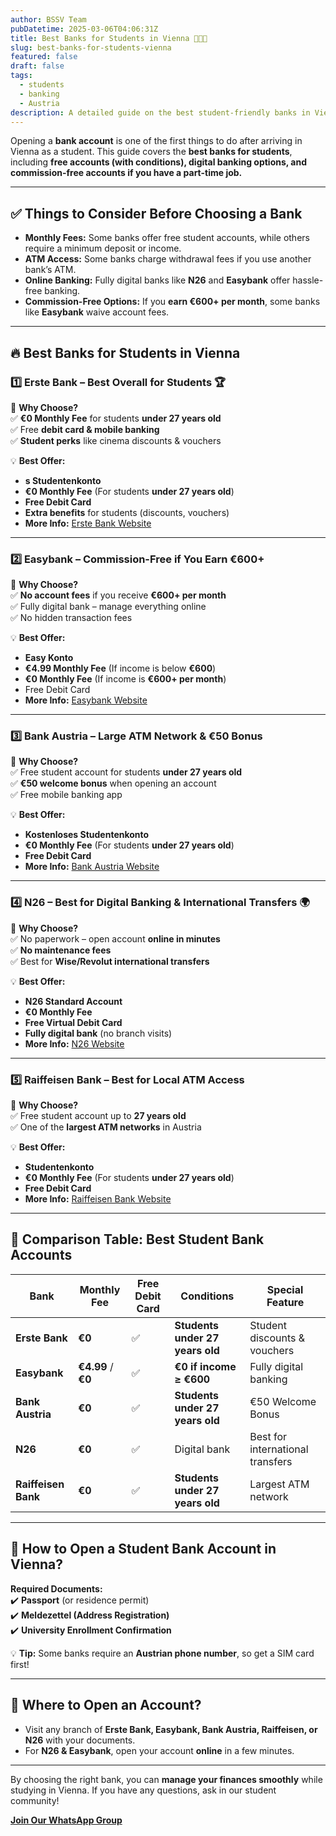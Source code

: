 ```yaml
---
author: BSSV Team
pubDatetime: 2025-03-06T04:06:31Z
title: Best Banks for Students in Vienna 🏦🇦🇹
slug: best-banks-for-students-vienna
featured: false
draft: false
tags:
  - students
  - banking
  - Austria
description: A detailed guide on the best student-friendly banks in Vienna, including free accounts for students under 27, digital banking options, and commission-free accounts for students earning over €600.
---
```


Opening a **bank account** is one of the first things to do after arriving in Vienna as a student. This guide covers the **best banks for students**, including **free accounts (with conditions), digital banking options, and commission-free accounts if you have a part-time job.**  

---

## ✅ **Things to Consider Before Choosing a Bank**  
- **Monthly Fees:** Some banks offer free student accounts, while others require a minimum deposit or income.  
- **ATM Access:** Some banks charge withdrawal fees if you use another bank’s ATM.  
- **Online Banking:** Fully digital banks like **N26** and **Easybank** offer hassle-free banking.  
- **Commission-Free Options:** If you **earn €600+ per month**, some banks like **Easybank** waive account fees.  

---

## 🔥 Best Banks for Students in Vienna  

### 1️⃣ **Erste Bank – Best Overall for Students** 🏆  
🏦 **Why Choose?**  
✅ **€0 Monthly Fee** for students **under 27 years old**  
✅ Free **debit card & mobile banking**  
✅ **Student perks** like cinema discounts & vouchers  

💡 **Best Offer:**  
- **s Studentenkonto**  
- **€0 Monthly Fee** (For students **under 27 years old**)  
- **Free Debit Card**  
- **Extra benefits** for students (discounts, vouchers)  
- **More Info:** [Erste Bank Website](https://www.sparkasse.at/erstebank)  

---

### 2️⃣ **Easybank – Commission-Free if You Earn €600+**  
🏦 **Why Choose?**  
✅ **No account fees** if you receive **€600+ per month**  
✅ Fully digital bank – manage everything online  
✅ No hidden transaction fees  

💡 **Best Offer:**  
- **Easy Konto**  
- **€4.99 Monthly Fee** (If income is below **€600**)  
- **€0 Monthly Fee** (If income is **€600+ per month**)  
- Free Debit Card  
- **More Info:** [Easybank Website](https://www.easybank.at/)  

---

### 3️⃣ **Bank Austria – Large ATM Network & €50 Bonus**  
🏦 **Why Choose?**  
✅ Free student account for students **under 27 years old**  
✅ **€50 welcome bonus** when opening an account  
✅ Free mobile banking app  

💡 **Best Offer:**  
- **Kostenloses Studentenkonto**  
- **€0 Monthly Fee** (For students **under 27 years old**)  
- **Free Debit Card**  
- **More Info:** [Bank Austria Website](https://www.bankaustria.at/)  

---

### 4️⃣ **N26 – Best for Digital Banking & International Transfers** 🌍  
🏦 **Why Choose?**  
✅ No paperwork – open account **online in minutes**  
✅ **No maintenance fees**  
✅ Best for **Wise/Revolut international transfers**  

💡 **Best Offer:**  
- **N26 Standard Account**  
- **€0 Monthly Fee**  
- **Free Virtual Debit Card**  
- **Fully digital bank** (no branch visits)  
- **More Info:** [N26 Website](https://n26.com/)  

---

### 5️⃣ **Raiffeisen Bank – Best for Local ATM Access**  
🏦 **Why Choose?**  
✅ Free student account up to **27 years old**  
✅ One of the **largest ATM networks** in Austria  

💡 **Best Offer:**  
- **Studentenkonto**  
- **€0 Monthly Fee** (For students **under 27 years old**)  
- **Free Debit Card**  
- **More Info:** [Raiffeisen Bank Website](https://www.raiffeisen.at/)  

---

## 🏦 **Comparison Table: Best Student Bank Accounts**  

| Bank             | Monthly Fee | Free Debit Card | Conditions | Special Feature |
|-----------------|------------|--------------|------------|----------------|
| **Erste Bank**   | **€0**  | ✅ | **Students under 27 years old** | Student discounts & vouchers |
| **Easybank**     | **€4.99** / **€0**  | ✅ | **€0 if income ≥ €600** | Fully digital banking |
| **Bank Austria** | **€0**  | ✅ | **Students under 27 years old** | €50 Welcome Bonus |
| **N26**         | **€0**  | ✅ | Digital bank | Best for international transfers |
| **Raiffeisen Bank** | **€0**  | ✅ | **Students under 27 years old** | Largest ATM network |

---

## 📌 **How to Open a Student Bank Account in Vienna?**  
**Required Documents:**  
✔️ **Passport** (or residence permit)  
✔️ **Meldezettel (Address Registration)**  
✔️ **University Enrollment Confirmation**  

💡 **Tip:** Some banks require an **Austrian phone number**, so get a SIM card first!  

---

## 📍 **Where to Open an Account?**  
- Visit any branch of **Erste Bank, Easybank, Bank Austria, Raiffeisen, or N26** with your documents.  
- For **N26 & Easybank**, open your account **online** in a few minutes.  

---

By choosing the right bank, you can **manage your finances smoothly** while studying in Vienna. If you have any questions, ask in our student community!  

**[Join Our WhatsApp Group](https://chat.whatsapp.com/LmVZz7wgJAd8Y95HYY2reQ)**  